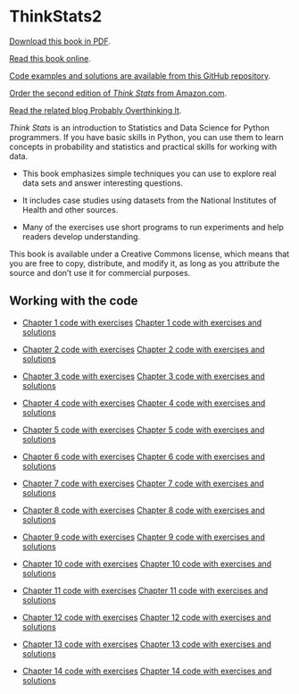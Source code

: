 ThinkStats2
===========

[Download this book in PDF](http://greenteapress.com/thinkstats2/thinkstats2.pdf).

[Read this book online](http://greenteapress.com/thinkstats2/html/index.html).

[Code examples and solutions are available from this GitHub repository](https://github.com/AllenDowney/ThinkStats2).

[Order the second edition of *Think Stats* from Amazon.com](http://amzn.to/1ljRCJH).

[Read the related blog Probably Overthinking It](https://www.allendowney.com/blog/).



*Think Stats* is an introduction to Statistics and Data Science for Python programmers.
If you have basic skills in Python, you can use them to learn concepts in probability and statistics and practical skills for working with data.

* This book emphasizes simple techniques you can use to explore real data sets and answer interesting questions. 

* It includes case studies using datasets from the National Institutes of Health and other sources.

* Many of the exercises use short programs to run experiments and help readers develop understanding.

This book is available under a Creative Commons license, which means that you are free to copy, distribute, and modify it, as long as you attribute the source and don’t use it for commercial purposes.

## Working with the code

* [Chapter 1 code with exercises](https://colab.research.google.com/github/AllenDowney/ThinkStats2/blob/master/code/chap01ex.ipynb)  [Chapter 1 code with exercises and solutions](https://colab.research.google.com/github/AllenDowney/ThinkStats2/blob/master/solutions/chap01soln.ipynb)

* [Chapter 2 code with exercises](https://colab.research.google.com/github/AllenDowney/ThinkStats2/blob/master/code/chap02ex.ipynb)  [Chapter 2 code with exercises and solutions](https://colab.research.google.com/github/AllenDowney/ThinkStats2/blob/master/solutions/chap02soln.ipynb)

* [Chapter 3 code with exercises](https://colab.research.google.com/github/AllenDowney/ThinkStats2/blob/master/code/chap03ex.ipynb)  [Chapter 3 code with exercises and solutions](https://colab.research.google.com/github/AllenDowney/ThinkStats2/blob/master/solutions/chap03soln.ipynb)

* [Chapter 4 code with exercises](https://colab.research.google.com/github/AllenDowney/ThinkStats2/blob/master/code/chap04ex.ipynb)  [Chapter 4 code with exercises and solutions](https://colab.research.google.com/github/AllenDowney/ThinkStats2/blob/master/solutions/chap04soln.ipynb)

* [Chapter 5 code with exercises](https://colab.research.google.com/github/AllenDowney/ThinkStats2/blob/master/code/chap05ex.ipynb)  [Chapter 5 code with exercises and solutions](https://colab.research.google.com/github/AllenDowney/ThinkStats2/blob/master/solutions/chap05soln.ipynb)

* [Chapter 6 code with exercises](https://colab.research.google.com/github/AllenDowney/ThinkStats2/blob/master/code/chap06ex.ipynb)  [Chapter 6 code with exercises and solutions](https://colab.research.google.com/github/AllenDowney/ThinkStats2/blob/master/solutions/chap06soln.ipynb)

* [Chapter 7 code with exercises](https://colab.research.google.com/github/AllenDowney/ThinkStats2/blob/master/code/chap07ex.ipynb)  [Chapter 7 code with exercises and solutions](https://colab.research.google.com/github/AllenDowney/ThinkStats2/blob/master/solutions/chap07soln.ipynb)

* [Chapter 8 code with exercises](https://colab.research.google.com/github/AllenDowney/ThinkStats2/blob/master/code/chap08ex.ipynb)  [Chapter 8 code with exercises and solutions](https://colab.research.google.com/github/AllenDowney/ThinkStats2/blob/master/solutions/chap08soln.ipynb)

* [Chapter 9 code with exercises](https://colab.research.google.com/github/AllenDowney/ThinkStats2/blob/master/code/chap09ex.ipynb)  [Chapter 9 code with exercises and solutions](https://colab.research.google.com/github/AllenDowney/ThinkStats2/blob/master/solutions/chap09soln.ipynb)

* [Chapter 10 code with exercises](https://colab.research.google.com/github/AllenDowney/ThinkStats2/blob/master/code/chap10ex.ipynb)  [Chapter 10 code with exercises and solutions](https://colab.research.google.com/github/AllenDowney/ThinkStats2/blob/master/solutions/chap10soln.ipynb)

* [Chapter 11 code with exercises](https://colab.research.google.com/github/AllenDowney/ThinkStats2/blob/master/code/chap11ex.ipynb)  [Chapter 11 code with exercises and solutions](https://colab.research.google.com/github/AllenDowney/ThinkStats2/blob/master/solutions/chap11soln.ipynb)

* [Chapter 12 code with exercises](https://colab.research.google.com/github/AllenDowney/ThinkStats2/blob/master/code/chap12ex.ipynb)  [Chapter 12 code with exercises and solutions](https://colab.research.google.com/github/AllenDowney/ThinkStats2/blob/master/solutions/chap12soln.ipynb)

* [Chapter 13 code with exercises](https://colab.research.google.com/github/AllenDowney/ThinkStats2/blob/master/code/chap13ex.ipynb)  [Chapter 13 code with exercises and solutions](https://colab.research.google.com/github/AllenDowney/ThinkStats2/blob/master/solutions/chap13soln.ipynb)

* [Chapter 14 code with exercises](https://colab.research.google.com/github/AllenDowney/ThinkStats2/blob/master/code/chap14ex.ipynb)  [Chapter 14 code with exercises and solutions](https://colab.research.google.com/github/AllenDowney/ThinkStats2/blob/master/solutions/chap14soln.ipynb)
